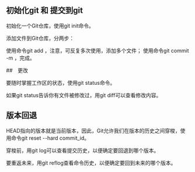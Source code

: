 <!--
 * @Author: your name
 * @Date: 2020-08-10 10:23:12
 * @LastEditTime: 2020-08-10 10:41:12
 * @LastEditors: Please set LastEditors
 * @Description: In User Settings Edit
 * @FilePath: \learngit\readme.md
-->
## 初始化git 和 提交到git

初始化一个Git仓库，使用git init命令。

添加文件到Git仓库，分两步：

使用命令git add <file>，注意，可反复多次使用，添加多个文件；
使用命令git commit -m <message>，完成。

##　更改

要随时掌握工作区的状态，使用git status命令。

如果git status告诉你有文件被修改过，用git diff可以查看修改内容。

## 版本回退

HEAD指向的版本就是当前版本，因此，Git允许我们在版本的历史之间穿梭，使用命令git reset --hard commit_id。

穿梭前，用git log可以查看提交历史，以便确定要回退到哪个版本。

要重返未来，用git reflog查看命令历史，以便确定要回到未来的哪个版本。